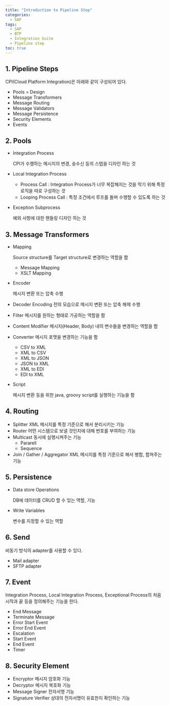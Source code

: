 ```yaml
---
title: "Introduction to Pipeline Step"
categories: 
  - SAP
tags:
  - SAP
  - BTP
  - Integration Suite
  - Pipeline step
toc: true
---
```


## 1. Pipeline Steps

CPI(Cloud Platform Integration)은 아래와 같이 구성되어 있다. 

- Pools = Design
- Message Transformers
- Message Routing
- Message Validators
- Message Persistence
- Security Elements
- Events



## 2. Pools

- Integration Process

  CPI가 수행하는 메시지의 변경, 송수신 등의 스텝을 디자인 하는 것

- Local Integration Process

  - Process Call : Integration Process가 너무 복잡해지는 것을 막기 위해 특정 로직을 따로 구성하는 것
  - Looping Process Call : 특정 조건에서 루프를 돌며 수행할 수 있도록 하는 것

- Exception Subprocess

  예외 사항에 대한 핸들링 디자인 하는 것



## 3. Message Transformers

- Mapping

  Source structure를 Target structure로 변경하는 역할을 함

  - Message Mapping
  - XSLT Mapping

- Encoder

  메시지 변환 또는 압축 수행

- Decoder
  Encoding 전의 모습으로 메시지 변환 또는 압축 해제 수행

- Filter
  메시지를 원하는 형태로 가공하는 역할을 함

- Content Modifier
  메시지(Header, Body) 내의 변수들을 변경하는 역할을 함

- Converter
  메시지 포맷을 변경하는 기능을 함

  - CSV to XML
  - XML to CSV
  - XML to JSON
  - JSON to XML
  - XML to EDI
  - EDI to XML

- Script

  메시지 변환 등을 위한 java, groovy script를 실행하는 기능을 함



## 4. Routing

- Splitter
  XML 메시지를 특정 기준으로 해서 분리시키는 기능
- Router
  어떤 시스템으로 보낼 것인지에 대해 번호를 부여하는 기능
- Multicast
  동시에 실행시켜주는 기능
  - Pararell
  - Sequence
- Join / Gather / Aggregator
  XML 메시지를 특정 기준으로 해서 병합, 합쳐주는 기능



## 5. Persistence

- Data store Operations

  DB에 데이터를 CRUD 할 수 있는 역할, 기능

- Write Variables

  변수를 지정할 수 있는 역할



## 6. Send

비동기 방식의 adapter를 사용할 수 있다. 

- Mail adapter
- SFTP adapter



## 7. Event

Integration Process, Local Integration Process, Exceptional Process의 처음 시작과 끝 등을 정의해주는 기능을 한다. 

- End Message
- Terminate Message
- Error Start Event
- Error End Event
- Escalation
- Start Event
- End Event
- Timer



## 8. Security Element

- Encryptor
  메시지 암호화 기능
- Decryptor
  메시지 복호화 기능
- Message Signer
  전자서명 기능
- Signature Verifier
  상대의 전자서명이 유효한지 확인하는 기능
